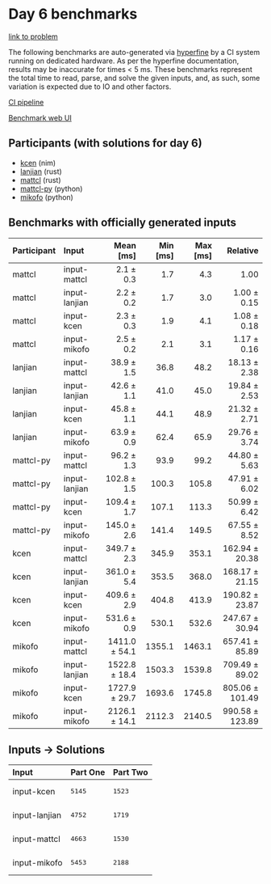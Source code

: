 # Day 6 benchmarks

[link to problem](https://adventofcode.com/2024/day/6)

The following benchmarks are auto-generated via
[hyperfine](https://github.com/sharkdp/hyperfine) by a CI system running on
dedicated hardware. As per the hyperfine documentation, results may be
inaccurate for times < 5 ms. These benchmarks represent the total time to read,
parse, and solve the given inputs, and, as such, some variation is expected due
to IO and other factors.

[CI pipeline](http://ci.papercode.net:8080/teams/main/pipelines/aoc2024)

[Benchmark web UI](https://aoc.ancalagon.black)


## Participants (with solutions for day 6)

- [kcen](https://github.com/kcen/aoc2024) (nim)
- [lanjian](https://github.com/lanjian/aoc-2024) (rust)
- [mattcl](https://github.com/mattcl/aoc2024) (rust)
- [mattcl-py](https://github.com/mattcl/aoc2024-py) (python)
- [mikofo](https://github.com/mikofo/aoc2024) (python)


## Benchmarks with officially generated inputs

| Participant | Input | Mean [ms] | Min [ms] | Max [ms] | Relative |
|:---|:---|---:|---:|---:|---:|
| mattcl | input-mattcl | 2.1 ± 0.3 | 1.7 | 4.3 | 1.00 |
| mattcl | input-lanjian | 2.2 ± 0.2 | 1.7 | 3.0 | 1.00 ± 0.15 |
| mattcl | input-kcen | 2.3 ± 0.3 | 1.9 | 4.1 | 1.08 ± 0.18 |
| mattcl | input-mikofo | 2.5 ± 0.2 | 2.1 | 3.1 | 1.17 ± 0.16 |
| lanjian | input-mattcl | 38.9 ± 1.5 | 36.8 | 48.2 | 18.13 ± 2.38 |
| lanjian | input-lanjian | 42.6 ± 1.1 | 41.0 | 45.0 | 19.84 ± 2.53 |
| lanjian | input-kcen | 45.8 ± 1.1 | 44.1 | 48.9 | 21.32 ± 2.71 |
| lanjian | input-mikofo | 63.9 ± 0.9 | 62.4 | 65.9 | 29.76 ± 3.74 |
| mattcl-py | input-mattcl | 96.2 ± 1.3 | 93.9 | 99.2 | 44.80 ± 5.63 |
| mattcl-py | input-lanjian | 102.8 ± 1.5 | 100.3 | 105.8 | 47.91 ± 6.02 |
| mattcl-py | input-kcen | 109.4 ± 1.7 | 107.1 | 113.3 | 50.99 ± 6.42 |
| mattcl-py | input-mikofo | 145.0 ± 2.6 | 141.4 | 149.5 | 67.55 ± 8.52 |
| kcen | input-mattcl | 349.7 ± 2.3 | 345.9 | 353.1 | 162.94 ± 20.38 |
| kcen | input-lanjian | 361.0 ± 5.4 | 353.5 | 368.0 | 168.17 ± 21.15 |
| kcen | input-kcen | 409.6 ± 2.9 | 404.8 | 413.9 | 190.82 ± 23.87 |
| kcen | input-mikofo | 531.6 ± 0.9 | 530.1 | 532.6 | 247.67 ± 30.94 |
| mikofo | input-mattcl | 1411.0 ± 54.1 | 1355.1 | 1463.1 | 657.41 ± 85.89 |
| mikofo | input-lanjian | 1522.8 ± 18.4 | 1503.3 | 1539.8 | 709.49 ± 89.02 |
| mikofo | input-kcen | 1727.9 ± 29.7 | 1693.6 | 1745.8 | 805.06 ± 101.49 |
| mikofo | input-mikofo | 2126.1 ± 14.1 | 2112.3 | 2140.5 | 990.58 ± 123.89 |


## Inputs -> Solutions

| Input | Part One | Part Two |
|:---|:---|:---|
|input-kcen|<pre>5145</pre>|<pre>1523</pre>|
|input-lanjian|<pre>4752</pre>|<pre>1719</pre>|
|input-mattcl|<pre>4663</pre>|<pre>1530</pre>|
|input-mikofo|<pre>5453</pre>|<pre>2188</pre>|